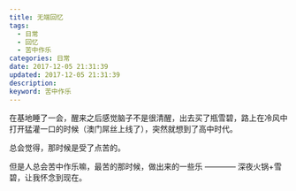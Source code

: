 ```yaml
---
title: 无端回忆
tags:
  - 日常
  - 回忆
  - 苦中作乐
categories: 日常
date: 2017-12-05 21:31:39
updated: 2017-12-05 21:31:39
description: 
keyword: 苦中作乐
---
```


在基地睡了一会，醒来之后感觉脑子不是很清醒，出去买了瓶雪碧，路上在冷风中打开猛灌一口的时候（澳门屌丝上线了），突然就想到了高中时代。

总会觉得，那时候是受了点苦的。

但是人总会苦中作乐嘛，最苦的那时候，做出来的一些乐 ———— 深夜火锅+雪碧，让我怀念到现在。

<!-- more -->

